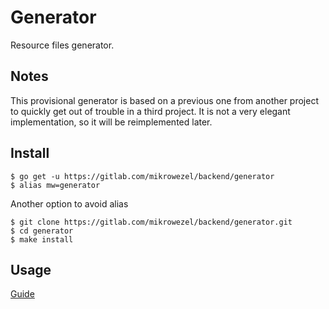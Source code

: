 # Generator
Resource files generator.

## Notes
This provisional generator is based on a previous one from another project to quickly get out of trouble in a third project. It is not a very elegant implementation, so it will be reimplemented later.

## Install

```shell
$ go get -u https://gitlab.com/mikrowezel/backend/generator
$ alias mw=generator
```

Another option to avoid alias

```shell
$ git clone https://gitlab.com/mikrowezel/backend/generator.git
$ cd generator
$ make install
```

## Usage

  [Guide](docs/usage.md)

